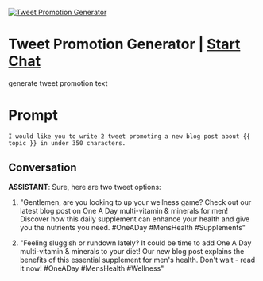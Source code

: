 
[![Tweet Promotion Generator ](https://flow-prompt-covers.s3.us-west-1.amazonaws.com/icon/realistic/real_4.png)](https://gptcall.net/chat.html?data=%7B%22contact%22%3A%7B%22id%22%3A%22EtC0zul3TYdvhFHvCYMZY%22%2C%22flow%22%3Atrue%7D%7D)
# Tweet Promotion Generator  | [Start Chat](https://gptcall.net/chat.html?data=%7B%22contact%22%3A%7B%22id%22%3A%22EtC0zul3TYdvhFHvCYMZY%22%2C%22flow%22%3Atrue%7D%7D)
generate tweet promotion text

# Prompt

```
I would like you to write 2 tweet promoting a new blog post about {{ topic }} in under 350 characters.

```

## Conversation

**ASSISTANT**: Sure, here are two tweet options: 



1. "Gentlemen, are you looking to up your wellness game? Check out our latest blog post on One A Day multi-vitamin & minerals for men! Discover how this daily supplement can enhance your health and give you the nutrients you need. #OneADay #MensHealth #Supplements"



2. "Feeling sluggish or rundown lately? It could be time to add One A Day multi-vitamin & minerals to your diet! Our new blog post explains the benefits of this essential supplement for men's health. Don't wait - read it now! #OneADay #MensHealth #Wellness"


